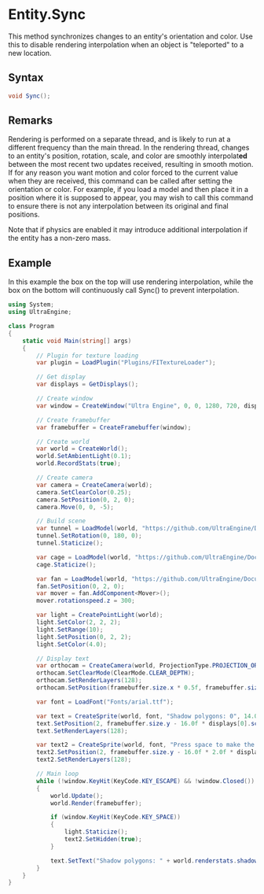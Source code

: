 # Entity.Sync

This method synchronizes changes to an entity's orientation and color. Use this to disable rendering interpolation when an object is "teleported" to a new location.

## Syntax

```csharp
void Sync();
```

## Remarks

Rendering is performed on a separate thread, and is likely to run at a different frequency than the main thread. In the rendering thread, changes to an entity's position, rotation, scale, and color are smoothly interpolat**ed** between the most recent two updates received, resulting in smooth motion. If for any reason you want motion and color forced to the current value when they are received, this command can be called after setting the orientation or color. For example, if you load a model and then place it in a position where it is supposed to appear, you may wish to call this command to ensure there is not any interpolation between its original and final positions.

Note that if physics are enabled it may introduce additional interpolation if the entity has a non-zero mass.

## Example

In this example the box on the top will use rendering interpolation, while the box on the bottom will continuously call Sync() to prevent interpolation.

```csharp
using System;
using UltraEngine;

class Program
{
    static void Main(string[] args)
    {
        // Plugin for texture loading
        var plugin = LoadPlugin("Plugins/FITextureLoader");

        // Get display
        var displays = GetDisplays();

        // Create window
        var window = CreateWindow("Ultra Engine", 0, 0, 1280, 720, displays[0], WindowFlags.WINDOW_TITLEBAR | WindowFlags.WINDOW_CENTER);

        // Create framebuffer
        var framebuffer = CreateFramebuffer(window);

        // Create world
        var world = CreateWorld();
        world.SetAmbientLight(0.1);
        world.RecordStats(true);

        // Create camera
        var camera = CreateCamera(world);
        camera.SetClearColor(0.25);
        camera.SetPosition(0, 2, 0);
        camera.Move(0, 0, -5);

        // Build scene
        var tunnel = LoadModel(world, "https://github.com/UltraEngine/Documentation/raw/master/Assets/Models/Underground/tunnel_t.glb");
        tunnel.SetRotation(0, 180, 0);
        tunnel.Staticize();

        var cage = LoadModel(world, "https://github.com/UltraEngine/Documentation/raw/master/Assets/Models/Underground/fancage.glb");
        cage.Staticize();

        var fan = LoadModel(world, "https://github.com/UltraEngine/Documentation/raw/master/Assets/Models/Underground/fanblades.glb");
        fan.SetPosition(0, 2, 0);
        var mover = fan.AddComponent<Mover>();
        mover.rotationspeed.z = 300;

        var light = CreatePointLight(world);
        light.SetColor(2, 2, 2);
        light.SetRange(10);
        light.SetPosition(0, 2, 2);
        light.SetColor(4.0);

        // Display text
        var orthocam = CreateCamera(world, ProjectionType.PROJECTION_ORTHOGRAPHIC);
        orthocam.SetClearMode(ClearMode.CLEAR_DEPTH);
        orthocam.SetRenderLayers(128);
        orthocam.SetPosition(framebuffer.size.x * 0.5f, framebuffer.size.y * 0.5f);

        var font = LoadFont("Fonts/arial.ttf");

        var text = CreateSprite(world, font, "Shadow polygons: 0", 14.0 * displays[0].scale);
        text.SetPosition(2, framebuffer.size.y - 16.0f * displays[0].scale);
        text.SetRenderLayers(128);

        var text2 = CreateSprite(world, font, "Press space to make the light static.", 14.0 * displays[0].scale);
        text2.SetPosition(2, framebuffer.size.y - 16.0f * 2.0f * displays[0].scale);
        text2.SetRenderLayers(128);

        // Main loop
        while (!window.KeyHit(KeyCode.KEY_ESCAPE) && !window.Closed())
        {
            world.Update();
            world.Render(framebuffer);

            if (window.KeyHit(KeyCode.KEY_SPACE))
            {
                light.Staticize();
                text2.SetHidden(true);
            }

            text.SetText("Shadow polygons: " + world.renderstats.shadowpolygons.ToString());
        }
    }
}
```
